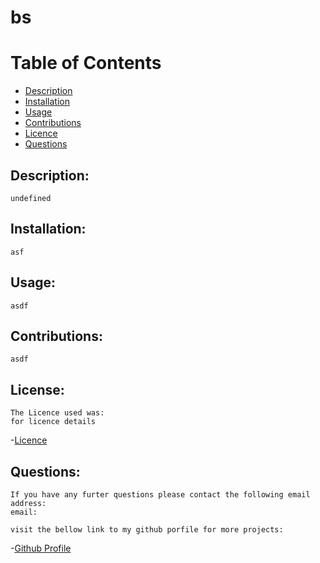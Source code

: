 
# bs

# Table of Contents
- [Description](#description)
- [Installation](#installation)
- [Usage](#usage)
- [Contributions](#contributions)
- [Licence](#licence)
- [Questions](#questions)

## Description: 
    undefined
## Installation:
    asf
## Usage:
    asdf
## Contributions:
    asdf
## License:
    The Licence used was: 
    for licence details
-[Licence](https://opensource.org/licenses/)
## Questions:
    If you have any furter questions please contact the following email address:
    email: 

    visit the bellow link to my github porfile for more projects:
-[Github Profile](https://www.github.com/benimahat1291)
    
    